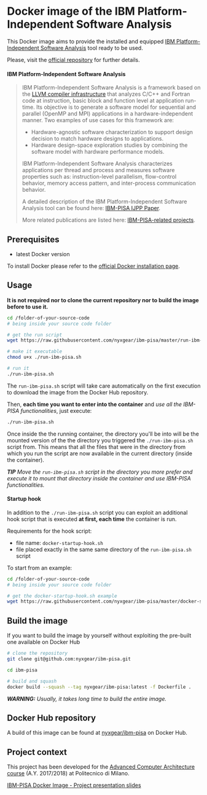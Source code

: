 # Docker image of the IBM Platform-Independent Software Analysis

This Docker image aims to provide the installed and equipped [IBM Platform-Independent Software Analysis]
tool ready to be used.

Please, visit the [official repository] for further details.


#### IBM Platform-Independent Software Analysis

> IBM Platform-Independent Software Analysis is a framework based on the
> [LLVM compiler infrastructure] that analyzes C/C++ and Fortran code at
> instruction, basic block and function level at application run-time.
> Its objective is to generate a software model for sequential and parallel
> (OpenMP and MPI) applications in a hardware-independent manner. Two examples of
> use cases for this framework are:
>
>   - Hardware-agnostic software characterization to support design decision to
>    match hardware designs to applications.
>   - Hardware design-space exploration studies by combining the software model
>    with hardware performance models.
>
> IBM Platform-Independent Software Analysis characterizes applications per thread
> and process and measures software properties such as: instruction-level
> parallelism, flow-control behavior, memory access pattern, and inter-process
> communication behavior.
>
> A detailed description of the IBM Platform-Independent Software Analysis tool
> can be found here: [IBM-PISA IJPP Paper].
>
> More related publications are listed here: [IBM-PISA-related projects].

## Prerequisites

- latest Docker version

To install Docker please refer to the [official Docker installation page].


## Usage

**It is not required nor to clone the current repository nor to build the image 
before to use it.**

```bash
cd /folder-of-your-source-code
# being inside your source code folder

# get the run script
wget https://raw.githubusercontent.com/nyxgear/ibm-pisa/master/run-ibm-pisa.sh

# make it executable
chmod u+x ./run-ibm-pisa.sh

# run it
./run-ibm-pisa.sh
```
The `run-ibm-pisa.sh` script will take care automatically on the first execution
to download the image from the Docker Hub repository.

Then, **each time you want to enter into the container** and *use all the 
IBM-PISA functionalities*, just execute:
```bash
./run-ibm-pisa.sh
```

Once inside the the running container, the directory you'll be into will be the 
mounted version of the the directory you triggered the `./run-ibm-pisa.sh` 
script from. This means that all the files that were in the directory from which
you run the script are now available in the current directory (inside the 
container).

***TIP** Move the `run-ibm-pisa.sh` script in the directory you more prefer and 
execute it to mount that directory inside the container and use IBM-PISA 
functionalities.*


#### Startup hook

In addition to the `./run-ibm-pisa.sh` script you can exploit an additional hook
script that is executed **at first, each time** the container is run.

Requirements for the hook script:
- file name: `docker-startup-hook.sh`
- file placed exactly in the same same directory of the  `run-ibm-pisa.sh` script

To start from an example:
```bash
cd /folder-of-your-source-code
# being inside your source code folder

# get the docker-startup-hook.sh example
wget https://raw.githubusercontent.com/nyxgear/ibm-pisa/master/docker-startup-hook.sh
```


## Build the image

If you want to build the image by yourself without exploiting the pre-built one 
available on Docker Hub
```bash
# clone the repository
git clone git@github.com:nyxgear/ibm-pisa.git

cd ibm-pisa

# build and squash
docker build --squash --tag nyxgear/ibm-pisa:latest -f Dockerfile .
```
***WARNING:** Usually, it takes long time to build the entire image.*


## Docker Hub repository

A build of this image can be found at [nyxgear/ibm-pisa] on Docker Hub.


## Project context

This project has been developed for the [Advanced Computer Architecture course]
(A.Y. 2017/2018) at Politecnico di Milano.

[IBM-PISA Docker Image - Project presentation slides]


[IBM Platform-Independent Software Analysis]: https://github.com/exabounds/ibm-pisa
[official repository]: https://github.com/exabounds/ibm-pisa
[LLVM compiler infrastructure]: http://llvm.org/
[IBM-PISA IJPP Paper]: https://doi.org/10.1007/s10766-016-0410-0
[IBM-PISA-related projects]: http://researcher.watson.ibm.com/researcher/view_group_pubs.php?grp=6395
[official Docker installation page]: https://docs.docker.com/install
[nyxgear/ibm-pisa]: https://hub.docker.com/r/nyxgear/ibm-pisa
[Advanced Computer Architecture course]: https://www4.ceda.polimi.it/manifesti/manifesti/controller/ManifestoPublic.do?EVN_DETTAGLIO_RIGA_MANIFESTO=evento&aa=2017&k_cf=225&k_corso_la=481&k_indir=T2A&codDescr=088949&lang=IT&semestre=2&anno_corso=1&idItemOfferta=131292&idRiga=216832
[IBM-PISA Docker Image - Project presentation slides]: https://docs.google.com/presentation/d/1i6IzoTgxiVove5Bx0kXW_QS9FhbaG_RBzOjswrP3nwE

